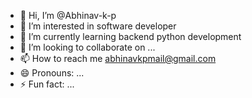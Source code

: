 - 👋 Hi, I’m @Abhinav-k-p
- 👀 I’m interested in software developer
- 🌱 I’m currently learning backend python development
- 💞️ I’m looking to collaborate on ...
- 📫 How to reach me abhinavkpmail@gmail.com
- 😄 Pronouns: ...
- ⚡ Fun fact: ...

<!---
Abhinav-k-p/Abhinav-k-p is a ✨ special ✨ repository because its `README.md` (this file) appears on your GitHub profile.
You can click the Preview link to take a look at your changes.
--->
